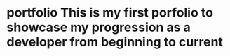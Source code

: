 # portfolio This is my first porfolio to showcase my progression as a developer from beginning to current
